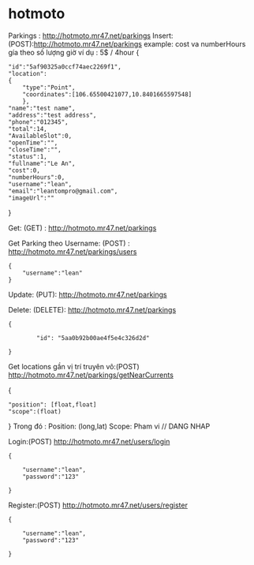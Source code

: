 # hotmoto
Parkings : http://hotmoto.mr47.net/parkings
Insert: (POST):http://hotmoto.mr47.net/parkings
	example:
	cost va numberHours gía theo số lượng giờ ví dụ : 5$ / 4hour
  {
  
	"id":"5af90325a0ccf74aec2269f1",
	"location":
	{
		"type":"Point",
		"coordinates":[106.65500421077,10.8401665597548]
		},
	"name":"test name",
	"address":"test address",
	"phone":"012345",
	"total":14,
	"AvailableSlot":0,
	"openTime":"",
	"closeTime":"",
	"status":1,
	"fullname":"Le An",
	"cost":0,
	"numberHours":0,
	"username":"lean",
	"email":"leantompro@gmail.com",
	"imageUrl":""	
  }

Get: (GET) : http://hotmoto.mr47.net/parkings

Get Parking theo Username: (POST) : http://hotmoto.mr47.net/parkings/users 

	{
		"username":"lean"
	}

Update: (PUT): http://hotmoto.mr47.net/parkings

Delete: (DELETE): http://hotmoto.mr47.net/parkings

	{
	
      		"id": "5aa0b92b00ae4f5e4c326d2d"
		
	}
	
Get locations gần vị trí truyên vô:(POST) http://hotmoto.mr47.net/parkings/getNearCurrents 

{

	"position": [float,float]  
	"scope":(float)
	
}
Trong đó : Position:  (long,lat) 
Scope: Pham vi
// DANG NHAP

Login:(POST)   http://hotmoto.mr47.net/users/login 

	{
	
		"username":"lean",
		"password":"123"
		
	}
	
	
Register:(POST)   http://hotmoto.mr47.net/users/register

	{
	
		"username":"lean",
		"password":"123"
		
	}
